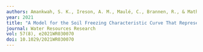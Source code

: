 ```yaml
---
authors: Amankwah, S. K., Ireson, A. M., Maulé, C., Brannen, R., & Mathias, S. A. 
year: 2021
title: "A Model for the Soil Freezing Characteristic Curve That Represents the Dominant Role of Salt Exclusion."
journal: Water Resources Research
vol: 57(8), e2021WR030070
doi: 10.1029/2021WR030070
---
```

